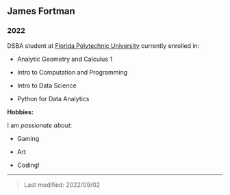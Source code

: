 ## James Fortman

### 2022

DSBA student at [Florida Polytechnic University](https://www.floridapoly.edu) currently enrolled in: 

- Analytic Geometry and Calculus 1

- Intro to Computation and Programming

- Intro to Data Science

- Python for Data Analytics

**Hobbies:**

I am _passionate about_: 

- Gaming

- Art

- Coding!

***

> Last modified: 2022/09/02